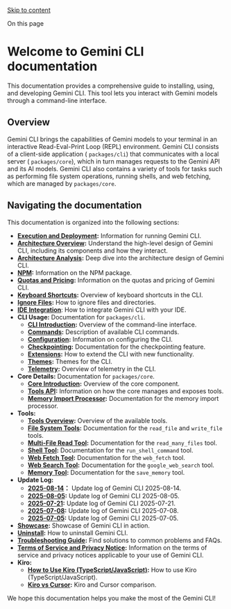 [Skip to content](https://gemini-cli.xyz/docs/en/#VPContent)

On this page

# Welcome to Gemini CLI documentation [​](https://gemini-cli.xyz/docs/en/\#welcome-to-gemini-cli-documentation)

This documentation provides a comprehensive guide to installing, using, and developing Gemini CLI. This tool lets you interact with Gemini models through a command-line interface.

## Overview [​](https://gemini-cli.xyz/docs/en/\#overview)

Gemini CLI brings the capabilities of Gemini models to your terminal in an interactive Read-Eval-Print Loop (REPL) environment. Gemini CLI consists of a client-side application ( `packages/cli`) that communicates with a local server ( `packages/core`), which in turn manages requests to the Gemini API and its AI models. Gemini CLI also contains a variety of tools for tasks such as performing file system operations, running shells, and web fetching, which are managed by `packages/core`.

## Navigating the documentation [​](https://gemini-cli.xyz/docs/en/\#navigating-the-documentation)

This documentation is organized into the following sections:

- **[Execution and Deployment](https://gemini-cli.xyz/docs/en/deployment):** Information for running Gemini CLI.
- **[Architecture Overview](https://gemini-cli.xyz/docs/en/architecture):** Understand the high-level design of Gemini CLI, including its components and how they interact.
- **[Architecture Analysis](https://gemini-cli.xyz/docs/en/architecture-analysis):** Deep dive into the architecture design of Gemini CLI.
- **[NPM](https://gemini-cli.xyz/docs/en/npm):** Information on the NPM package.
- **[Quotas and Pricing](https://gemini-cli.xyz/docs/en/quota-and-pricing):** Information on the quotas and pricing of Gemini CLI.
- **[Keyboard Shortcuts](https://gemini-cli.xyz/docs/en/keyboard-shortcuts):** Overview of keyboard shortcuts in the CLI.
- **[Ignore Files](https://gemini-cli.xyz/docs/en/gemini-ignore):** How to ignore files and directories.
- **[IDE Integration](https://gemini-cli.xyz/docs/en/ide-integration)**: How to integrate Gemini CLI with your IDE.
- **CLI Usage:** Documentation for `packages/cli`.
  - **[CLI Introduction](https://gemini-cli.xyz/docs/en/cli/):** Overview of the command-line interface.
  - **[Commands](https://gemini-cli.xyz/docs/en/cli/commands):** Description of available CLI commands.
  - **[Configuration](https://gemini-cli.xyz/docs/en/cli/configuration):** Information on configuring the CLI.
  - **[Checkpointing](https://gemini-cli.xyz/docs/en/checkpointing):** Documentation for the checkpointing feature.
  - **[Extensions](https://gemini-cli.xyz/docs/en/extension):** How to extend the CLI with new functionality.
  - **[Themes](https://gemini-cli.xyz/docs/en/cli/themes):** Themes for the CLI.
  - **[Telemetry](https://gemini-cli.xyz/docs/en/telemetry):** Overview of telemetry in the CLI.
- **Core Details:** Documentation for `packages/core`.
  - **[Core Introduction](https://gemini-cli.xyz/docs/en/core/):** Overview of the core component.
  - **[Tools API](https://gemini-cli.xyz/docs/en/core/tools-api):** Information on how the core manages and exposes tools.
  - **[Memory Import Processor](https://gemini-cli.xyz/docs/en/core/memport):** Documentation for the memory import processor.
- **Tools:**
  - **[Tools Overview](https://gemini-cli.xyz/docs/en/tools/):** Overview of the available tools.
  - **[File System Tools](https://gemini-cli.xyz/docs/en/tools/file-system):** Documentation for the `read_file` and `write_file` tools.
  - **[Multi-File Read Tool](https://gemini-cli.xyz/docs/en/tools/multi-file):** Documentation for the `read_many_files` tool.
  - **[Shell Tool](https://gemini-cli.xyz/docs/en/tools/shell):** Documentation for the `run_shell_command` tool.
  - **[Web Fetch Tool](https://gemini-cli.xyz/docs/en/tools/web-fetch):** Documentation for the `web_fetch` tool.
  - **[Web Search Tool](https://gemini-cli.xyz/docs/en/tools/web-search):** Documentation for the `google_web_search` tool.
  - **[Memory Tool](https://gemini-cli.xyz/docs/en/tools/memory):** Documentation for the `save_memory` tool.
- **Update Log:**
  - **[2025-08-14](https://gemini-cli.xyz/docs/en/update-2025-08-14)：** Update log of Gemini CLI 2025-08-14.
  - **[2025-08-05](https://gemini-cli.xyz/docs/en/update-2025-08-05):** Update log of Gemini CLI 2025-08-05.
  - **[2025-07-21](https://gemini-cli.xyz/docs/en/update-2025-07-21):** Update log of Gemini CLI 2025-07-21.
  - **[2025-07-08](https://gemini-cli.xyz/docs/en/update-2025-07-08):** Update log of Gemini CLI 2025-07-08.
  - **[2025-07-05](https://gemini-cli.xyz/docs/en/update-2025-07-05):** Update log of Gemini CLI 2025-07-05.
- **[Showcase](https://gemini-cli.xyz/docs/en/showcase):** Showcase of Gemini CLI in action.
- **[Uninstall](https://gemini-cli.xyz/docs/en/uninstall):** How to uninstall Gemini CLI.
- **[Troubleshooting Guide](https://gemini-cli.xyz/docs/en/troubleshooting):** Find solutions to common problems and FAQs.
- **[Terms of Service and Privacy Notice](https://gemini-cli.xyz/docs/en/tos-privacy):** Information on the terms of service and privacy notices applicable to your use of Gemini CLI.
- **Kiro:**
  - **[How to Use Kiro (TypeScript/JavaScript)](https://gemini-cli.xyz/docs/en/how-to-use-kiro-typescript):** How to use Kiro (TypeScript/JavaScript).
  - **[Kiro vs Cursor](https://gemini-cli.xyz/docs/en/kiro-vs-cursor):** Kiro and Cursor comparison.

We hope this documentation helps you make the most of the Gemini CLI!